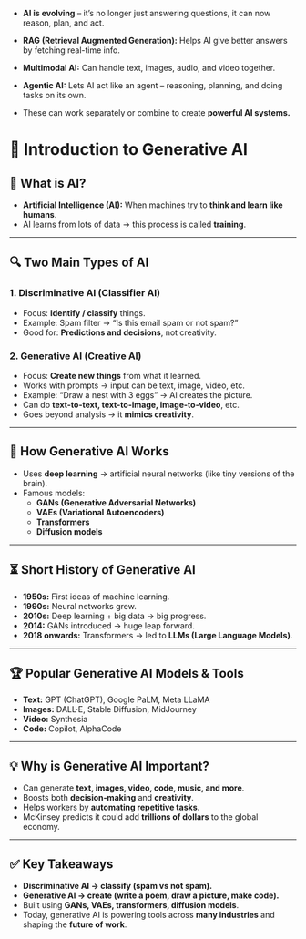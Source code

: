 
- **AI is evolving** – it’s no longer just answering questions, it can now reason, plan, and act.

- **RAG (Retrieval Augmented Generation):** Helps AI give better answers by fetching real-time info.

- **Multimodal AI:** Can handle text, images, audio, and video together.

- **Agentic AI:** Lets AI act like an agent – reasoning, planning, and doing tasks on its own.

- These can work separately or combine to create **powerful AI systems.**


# 📘 Introduction to Generative AI  

## 🤖 What is AI?  
- **Artificial Intelligence (AI):** When machines try to **think and learn like humans**.  
- AI learns from lots of data → this process is called **training**.  

---

## 🔍 Two Main Types of AI  

### 1. Discriminative AI (Classifier AI)  
- Focus: **Identify / classify** things.  
- Example: Spam filter → “Is this email spam or not spam?”  
- Good for: **Predictions and decisions**, not creativity.  

### 2. Generative AI (Creative AI)  
- Focus: **Create new things** from what it learned.  
- Works with prompts → input can be text, image, video, etc.  
- Example: “Draw a nest with 3 eggs” → AI creates the picture.  
- Can do **text-to-text, text-to-image, image-to-video**, etc.  
- Goes beyond analysis → it **mimics creativity**.  

---

## 🧠 How Generative AI Works  
- Uses **deep learning** → artificial neural networks (like tiny versions of the brain).  
- Famous models:  
  - **GANs (Generative Adversarial Networks)**  
  - **VAEs (Variational Autoencoders)**  
  - **Transformers**  
  - **Diffusion models**  

---

## ⏳ Short History of Generative AI  
- **1950s:** First ideas of machine learning.  
- **1990s:** Neural networks grew.  
- **2010s:** Deep learning + big data → big progress.  
- **2014:** GANs introduced → huge leap forward.  
- **2018 onwards:** Transformers → led to **LLMs (Large Language Models)**.  

---

## 🏆 Popular Generative AI Models & Tools  
- **Text:** GPT (ChatGPT), Google PaLM, Meta LLaMA  
- **Images:** DALL·E, Stable Diffusion, MidJourney  
- **Video:** Synthesia  
- **Code:** Copilot, AlphaCode  

---

## 💡 Why is Generative AI Important?  
- Can generate **text, images, video, code, music, and more**.  
- Boosts both **decision-making** and **creativity**.  
- Helps workers by **automating repetitive tasks**.  
- McKinsey predicts it could add **trillions of dollars** to the global economy.  

---

## ✅ Key Takeaways  
- **Discriminative AI → classify (spam vs not spam).**  
- **Generative AI → create (write a poem, draw a picture, make code).**  
- Built using **GANs, VAEs, transformers, diffusion models**.  
- Today, generative AI is powering tools across **many industries** and shaping the **future of work**.  
